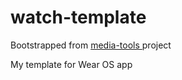 # watch-template

Bootstrapped from [media-tools ]("https://github.com/Elyspio/media-tools") project

My template for Wear OS app